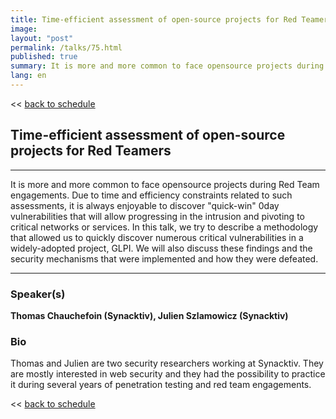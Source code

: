 ```yaml
---
title: Time-efficient assessment of open-source projects for Red Teamers
image: 
layout: "post"
permalink: /talks/75.html
published: true
summary: It is more and more common to face opensource projects during Red Team engagements. Due to time a…
lang: en
---
```

<< [back to schedule](/schedule/)

## Time-efficient assessment of open-source projects for Red Teamers
---


It is more and more common to face opensource projects during Red Team engagements. Due to time and efficiency constraints related to such assessments, it is always enjoyable to discover "quick-win" 0day vulnerabilities that will allow progressing in the intrusion and pivoting to critical networks or services. In this talk, we try to describe a methodology that allowed us to quickly discover numerous critical vulnerabilities in a widely-adopted project, GLPI. We will also discuss these findings and the security mechanisms that were implemented and how they were defeated.

---
### Speaker(s)


**Thomas Chauchefoin (Synacktiv), Julien Szlamowicz (Synacktiv)**

### Bio
Thomas and Julien are two security researchers working at Synacktiv. They are mostly interested in web security and they had the possibility to practice it during several years of penetration testing and red team engagements.

<< [back to schedule](/schedule/)